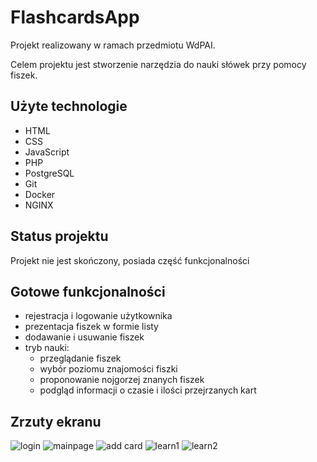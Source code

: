 # FlashcardsApp

Projekt realizowany w ramach przedmiotu WdPAI.

Celem projektu jest stworzenie narzędzia do nauki słówek przy pomocy fiszek. 

## Użyte technologie
- HTML
- CSS
- JavaScript
- PHP
- PostgreSQL
- Git
- Docker
- NGINX

## Status projektu

Projekt nie jest skończony, posiada część funkcjonalności

## Gotowe funkcjonalności
- rejestracja i logowanie użytkownika
- prezentacja fiszek w formie listy
- dodawanie i usuwanie fiszek
- tryb nauki:
    - przeglądanie fiszek
    - wybór poziomu znajomości fiszki
    - proponowanie nojgorzej znanych fiszek
    - podgląd informacji o czasie i ilości przejrzanych kart

## Zrzuty ekranu

![login](https://user-images.githubusercontent.com/80747221/219848134-52b111e9-8bee-4267-82f7-b9790c25dbce.png)
![mainpage](https://user-images.githubusercontent.com/80747221/219848135-3c327baf-cd31-4d55-bf51-8f5ecf972505.png)
![add card](https://user-images.githubusercontent.com/80747221/219848129-83dd5c38-bc1d-401c-a5b5-446155140ab5.png)
![learn1](https://user-images.githubusercontent.com/80747221/219848130-3a526968-a439-4123-a6ed-b20c12d72951.png)
![learn2](https://user-images.githubusercontent.com/80747221/219848132-5232dc8b-613b-4ed4-ac0b-bd6037c96064.png)
